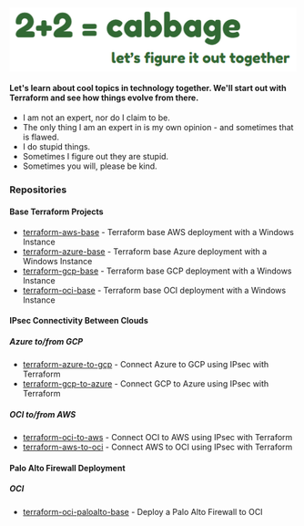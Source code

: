<p align="center">
  <img src="images/2plus2cabbage.png" style="display: block; margin: 0; padding: 0;">
</p>

#### Let's learn about cool topics in technology together.  We'll start out with Terraform and see how things evolve from there.
- I am not an expert, nor do I claim to be.
- The only thing I am an expert in is my own opinion - and sometimes that is flawed.
- I do stupid things.
- Sometimes I figure out they are stupid.
- Sometimes you will, please be kind.

### Repositories
#### Base Terraform Projects
- [terraform-aws-base](https://github.com/2plus2cabbage/terraform-aws-base) - Terraform base AWS deployment with a Windows Instance
- [terraform-azure-base](https://github.com/2plus2cabbage/terraform-azure-base) - Terraform base Azure deployment with a Windows Instance
- [terraform-gcp-base](https://github.com/2plus2cabbage/terraform-gcp-base) - Terraform base GCP deployment with a Windows Instance
- [terraform-oci-base](https://github.com/2plus2cabbage/terraform-oci-base) - Terraform base OCI deployment with a Windows Instance

#### IPsec Connectivity Between Clouds
##### Azure to/from GCP
- [terraform-azure-to-gcp](https://github.com/2plus2cabbage/terraform-azure-to-gcp) - Connect Azure to GCP using IPsec with Terraform
- [terraform-gcp-to-azure](https://github.com/2plus2cabbage/terraform-gcp-to-azure) - Connect GCP to Azure using IPsec with Terraform
##### OCI to/from AWS
- [terraform-oci-to-aws](https://github.com/2plus2cabbage/terraform-oci-to-aws) - Connect OCI to AWS using IPsec with Terraform
- [terraform-aws-to-oci](https://github.com/2plus2cabbage/terraform-aws-to-oci) - Connect AWS to OCI using IPsec with Terraform

#### Palo Alto Firewall Deployment
##### OCI
- [terraform-oci-paloalto-base](https://github.com/2plus2cabbage/terraform-oci-paloalto-base) - Deploy a Palo Alto Firewall to OCI